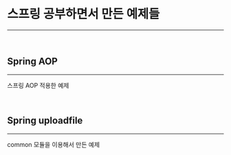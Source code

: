 # 스프링 공부하면서 만든 예제들
---

&nbsp;
&nbsp;
&nbsp;

## Spring AOP
---
  스프링 AOP 적용한 예제



&nbsp;
&nbsp;
&nbsp;

## Spring uploadfile
---
  common 모듈을 이용해서 만든 예제
